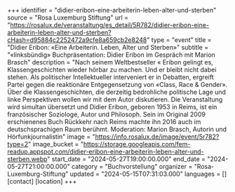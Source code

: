 +++
identifier = "didier-eribon-eine-arbeiterin-leben-alter-und-sterben"
source = "Rosa Luxemburg Stiftung"
url = "https://rosalux.de/veranstaltung/es_detail/5R782/didier-eribon-eine-arbeiterin-leben-alter-und-sterben?cHash=d95884c2252472a9cfe8a659cb2e8248"
type = "event"
title = "Didier Eribon: «Eine Arbeiterin. Leben, Alter und Sterben»"
subtitle = "«linksbündig» Buchpräsentation: Didier Eribon im Gespräch mit Marion Brasch"
description = "Nach seinem Weltbestseller «
Eribon gelingt es, Klassengeschichten wieder hörbar zu machen. Und er bleibt nicht dabei stehen. Als politischer Intellektueller interveniert er in Debatten, ergreift Partei gegen die reaktionäre Entgegensetzung von «Class, Race & Gender». Über die Klassengeschichten, die derzeitig bedrohliche politische Lage und linke Perspektiven wollen wir mit dem Autor diskutieren.
Die Veranstaltung wird simultan übersetzt und 
Didier Eribon, geboren 1953 in Reims, ist ein französischer Soziologe, Autor und Philosoph. Sein im Original 2009 erschienenes Buch Rückkehr nach Reims machte ihn 2016 auch im deutschsprachigen Raum berühmt.
Moderation: Marion Brasch, Autorin und Hörfunkjournalistin"
image = "https://info.rosalux.de/image/event/5r782?type=2"
image_bucket = "https://storage.googleapis.com/fem-readup.appspot.com/didier-eribon-eine-arbeiterin-leben-alter-und-sterben.webp"
start_date = "2024-05-27T19:00:00.000"
end_date = "2024-05-27T21:00:00.000"
category = "Buchvorstellung"
organizer = "Rosa-Luxemburg-Stiftung"
updated = "2024-05-15T07:31:03.000"
languages = []
[contact]
[location]
+++